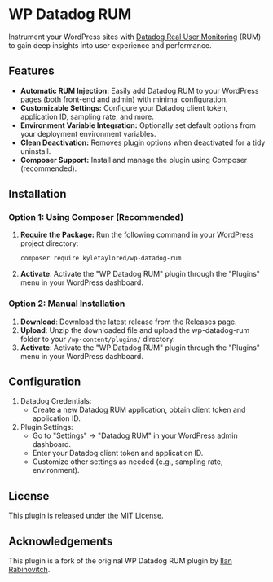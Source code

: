 # WP Datadog RUM

Instrument your WordPress sites with [Datadog Real User Monitoring](https://docs.datadoghq.com/real_user_monitoring/installation/) (RUM) to gain deep insights into user experience and performance. 

## Features

- **Automatic RUM Injection:**  Easily add Datadog RUM to your WordPress pages (both front-end and admin) with minimal configuration.
- **Customizable Settings:** Configure your Datadog client token, application ID, sampling rate, and more.
- **Environment Variable Integration:** Optionally set default options from your deployment environment variables.
- **Clean Deactivation:**  Removes plugin options when deactivated for a tidy uninstall.
- **Composer Support:** Install and manage the plugin using Composer (recommended).

## Installation

### Option 1: Using Composer (Recommended)

1. **Require the Package:** Run the following command in your WordPress project directory:

   ```bash
   composer require kyletaylored/wp-datadog-rum
   ```

2. **Activate**: Activate the "WP Datadog RUM" plugin through the "Plugins" menu in your WordPress dashboard.

### Option 2: Manual Installation

1. **Download**: Download the latest release from the Releases page.
2. **Upload**: Unzip the downloaded file and upload the wp-datadog-rum folder to your `/wp-content/plugins/` directory.
3. **Activate**: Activate the "WP Datadog RUM" plugin through the "Plugins" menu in your WordPress dashboard.

## Configuration

1. Datadog Credentials:
    - Create a new Datadog RUM application, obtain client token and application ID.
2. Plugin Settings:
    - Go to "Settings" -> "Datadog RUM" in your WordPress admin dashboard.
    - Enter your Datadog client token and application ID.
    - Customize other settings as needed (e.g., sampling rate, environment).

## License
This plugin is released under the MIT License.

## Acknowledgements
This plugin is a fork of the original WP Datadog RUM plugin by [Ilan Rabinovitch](https://github.com/irabinovitch).